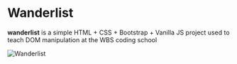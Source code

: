 # Wanderlist

**wanderlist** is a simple HTML + CSS + Bootstrap + Vanilla JS project used to teach DOM manipulation at the WBS coding school

![Wanderlist](https://uploads.codesandbox.io/uploads/user/5d709116-a93b-4603-b3e9-0a7324d3fc49/wBoy-Screenshot+2022-05-19+at+11.36.35.png)
